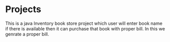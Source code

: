 # Projects
This is a java Inventory book store project which user will enter book name if there is available then it can purchase that book with proper bill.
In this we genrate a proper bill.

